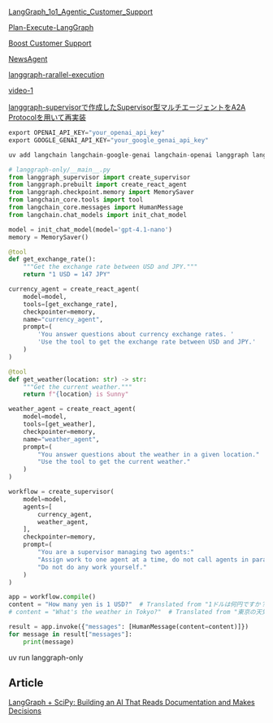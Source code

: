 [LangGraph_1o1_Agentic_Customer_Support](https://github.com/Farzad-R/Advanced-QA-and-RAG-Series/tree/main/LangGraph_1o1_Agentic_Customer_Support)

[Plan-Execute-LangGraph](https://wikidocs.net/270688)

[Boost Customer Support](https://dev.to/kaymen99/boost-customer-support-ai-agents-langgraph-and-rag-for-email-automation-21hj)

[NewsAgent](https://www.kaggle.com/code/suvroo/newsagent)

[langgraph-rarallel-execution](https://github.com/SauravP97/agentic-workflows/tree/main/parallel-execution)

[video-1](https://www.youtube.com/watch?v=mMzAbhnOgXQ)

[langgraph-supervisorで作成したSupervisor型マルチエージェントをA2A Protocolを用いて再実装](https://zenn.dev/5enxia/articles/44df8d244b323a)

```py
export OPENAI_API_KEY="your_openai_api_key"
export GOOGLE_GENAI_API_KEY="your_google_genai_api_key"

uv add langchain langchain-google-genai langchain-openai langgraph langgraph-supervisor a2a-sdk[http-server]

# langgraph-only/__main__.py
from langgraph_supervisor import create_supervisor
from langgraph.prebuilt import create_react_agent
from langgraph.checkpoint.memory import MemorySaver
from langchain_core.tools import tool
from langchain_core.messages import HumanMessage
from langchain.chat_models import init_chat_model

model = init_chat_model(model='gpt-4.1-nano')
memory = MemorySaver()

@tool
def get_exchange_rate():
    """Get the exchange rate between USD and JPY."""
    return "1 USD = 147 JPY"

currency_agent = create_react_agent(
    model=model,
    tools=[get_exchange_rate],
    checkpointer=memory,
    name="currency_agent",
    prompt=(
        'You answer questions about currency exchange rates. '
        'Use the tool to get the exchange rate between USD and JPY.'
    )
)

@tool
def get_weather(location: str) -> str:
    """Get the current weather."""
    return f"{location} is Sunny"

weather_agent = create_react_agent(
    model=model,
    tools=[get_weather],
    checkpointer=memory,
    name="weather_agent",
    prompt=(
        "You answer questions about the weather in a given location."
        "Use the tool to get the current weather."
    )
)

workflow = create_supervisor(
    model=model,
    agents=[
        currency_agent,
        weather_agent,
    ],
    checkpointer=memory,
    prompt=(
        "You are a supervisor managing two agents:"
        "Assign work to one agent at a time, do not call agents in parallel."
        "Do not do any work yourself."
    )
)

app = workflow.compile()
content = "How many yen is 1 USD?"  # Translated from "1ドルは何円ですか？"
# content = "What's the weather in Tokyo?"  # Translated from "東京の天気は？"

result = app.invoke({"messages": [HumanMessage(content=content)]})
for message in result["messages"]:
    print(message)

```
uv run langgraph-only



## Article

[LangGraph + SciPy: Building an AI That Reads Documentation and Makes Decisions](https://towardsdatascience.com/langgraph-scipy-building-an-ai-that-reads-documentation-and-makes-decisions/)
